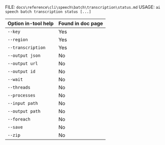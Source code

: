 ﻿FILE: `docs\reference\cli\speech\batch\transcription\status.md`
USAGE: `ai speech batch transcription status [...]`

| Option in-tool help | Found in doc page |
|---------------------|------------------|
| `--key` | Yes |
| `--region` | Yes |
| `--transcription` | Yes |
| `--output json` | No |
| `--output url` | No |
| `--output id` | No |
| `--wait` | No |
| `--threads` | No |
| `--processes` | No |
| `--input path` | No |
| `--output path` | No |
| `--foreach` | No |
| `--save` | No |
| `--zip` | No |